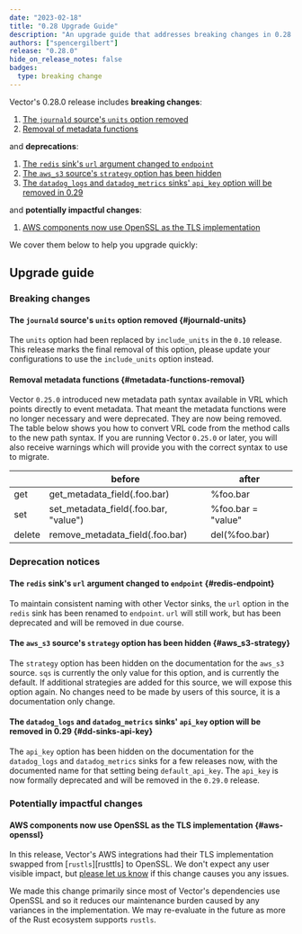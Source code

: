 ```yaml
---
date: "2023-02-18"
title: "0.28 Upgrade Guide"
description: "An upgrade guide that addresses breaking changes in 0.28.0"
authors: ["spencergilbert"]
release: "0.28.0"
hide_on_release_notes: false
badges:
  type: breaking change
---
```


Vector's 0.28.0 release includes **breaking changes**:

1. [The `journald` source's `units` option removed](#journald-units)
2. [Removal of metadata functions](#metadata-functions-removal)

and **deprecations**:

1. [The `redis` sink's `url` argument changed to `endpoint`](#redis-endpoint)
2. [The `aws_s3` source's `strategy` option has been hidden](#aws_s3-strategy)
2. [The `datadog_logs` and `datadog_metrics` sinks' `api_key` option will be removed in 0.29](#dd-sinks-api-key)

and **potentially impactful changes**:

1. [AWS components now use OpenSSL as the TLS implementation](#aws-openssl)

We cover them below to help you upgrade quickly:

## Upgrade guide

### Breaking changes

#### The `journald` source's `units` option removed {#journald-units}

The `units` option had been replaced by `include_units` in the `0.10` release. This release marks the final removal
of this option, please update your configurations to use the `include_units` option instead.

#### Removal metadata functions {#metadata-functions-removal}

Vector `0.25.0` introduced new metadata path syntax available in VRL which points
directly to event metadata. That meant the metadata functions were no longer necessary and
were deprecated. They are now being removed. The table below shows you how to convert
VRL code from the method calls to the new path syntax. If you are running Vector `0.25.0`
or later, you will also receive warnings which will provide you with the correct
syntax to use to migrate.

|        | before                                | after              |
|--------|---------------------------------------|--------------------|
| get    | get_metadata_field(.foo.bar)          | %foo.bar           |
| set    | set_metadata_field(.foo.bar, "value") | %foo.bar = "value" |
| delete | remove_metadata_field(.foo.bar)       | del(%foo.bar)      |

### Deprecation notices

#### The `redis` sink's `url` argument changed to `endpoint` {#redis-endpoint}

To maintain consistent naming with other Vector sinks, the `url` option in the
`redis` sink has been renamed to `endpoint`. `url` will still work, but has
been deprecated and will be removed in due course.

#### The `aws_s3` source's `strategy` option has been hidden {#aws_s3-strategy}

The `strategy` option has been hidden on the documentation for the `aws_s3` source.
`sqs` is currently the only value for this option, and is currently the default. If
additional strategies are added for this source, we will expose this option again.
No changes need to be made by users of this source, it is a documentation only change.

#### The `datadog_logs` and `datadog_metrics` sinks' `api_key` option will be removed in 0.29 {#dd-sinks-api-key}

The `api_key` option has been hidden on the documentation for the `datadog_logs`
and `datadog_metrics` sinks for a few releases now, with the documented name for
that setting being `default_api_key`. The `api_key` is now formally deprecated and
will be removed in the `0.29.0` release.

### Potentially impactful changes

#### AWS components now use OpenSSL as the TLS implementation {#aws-openssl}

In this release, Vector's AWS integrations had their TLS implementation swapped from
[`rustls`][rusttls] to OpenSSL. We don't expect any user visible impact,
but [please let us know][bug_report] if this change causes you any issues.

We made this change primarily since most of Vector's dependencies use OpenSSL and so it reduces our
maintenance burden caused by any variances in the implementation. We may re-evaluate in the future
as more of the Rust ecosystem supports `rustls`.

[rustls]: https://github.com/rustls/rustls
[bug_report]: https://github.com/vectordotdev/vector/issues/new?assignees=&labels=type%3A+bug&template=bug.yml
